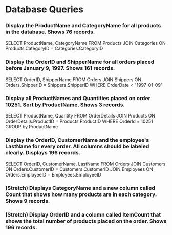 # Database Queries

### Display the ProductName and CategoryName for all products in the database. Shows 76 records.
SELECT ProductName, CategoryName FROM Products
JOIN Categories ON Products.CategoryID = Categories.CategoryID

### Display the OrderID and ShipperName for all orders placed before January 9, 1997. Shows 161 records.

SELECT OrderID, ShipperName FROM Orders
JOIN Shippers ON Orders.ShipperID = Shippers.ShipperID
WHERE OrderDate < "1997-01-09"

### Display all ProductNames and Quantities placed on order 10251. Sort by ProductName. Shows 3 records.

SELECT ProductName, Quantity FROM OrderDetails
JOIN Products ON OrderDetails.ProductID = Products.ProductID
WHERE OrderId = 10251
GROUP by ProductName

### Display the OrderID, CustomerName and the employee's LastName for every order. All columns should be labeled clearly. Displays 196 records.

SELECT OrderID, CustomerName, LastName FROM Orders
JOIN Customers ON Orders.CustomerID = Customers.CustomerID
JOIN Employees ON Orders.EmployeeID = Employees.EmployeeID

### (Stretch)  Displays CategoryName and a new column called Count that shows how many products are in each category. Shows 9 records.

### (Stretch) Display OrderID and a  column called ItemCount that shows the total number of products placed on the order. Shows 196 records. 